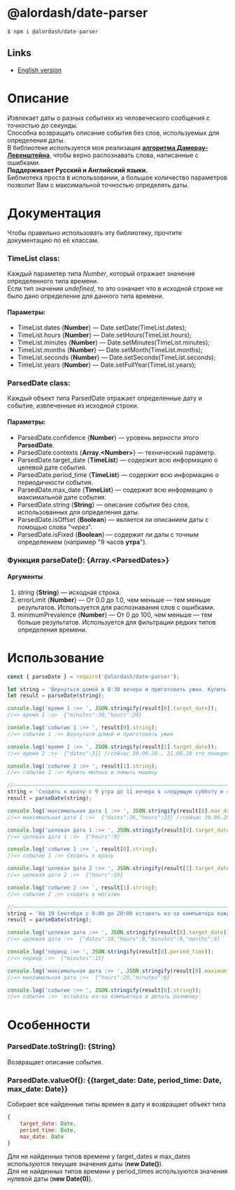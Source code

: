 # @alordash/date-parser

``` 
$ npm i @alordash/date-parser
```  

## Links

* [English version](README-EN.md)  

# Описание

Извлекает даты о разных событиях из человеческого сообщения с точностью до секунды.  
Способна возвращать описание события без слов, используемых для определения даты.  
В библиотеке используется моя реализация **[алгоритма Дамерау-Левенштейна](https://github.com/alordash/damerau-levenshtein)**, чтобы верно распознавать слова, написанные с ошибками.  
**Поддерживает Русский и Английский языки.**  
Библиотека проста в использовании, а большое количество параметров позволит Вам с максимальной точностью определять даты.  

# Документация

Чтобы правильно использовать эту библиотеку, прочтите документацию по её классам.

### TimeList class:

Каждый параметер типа *Number*, который отражает значение определенного типа времени.  
Если тип значения *undefined*, то это означает что в исходной строке не было дано определение для данного типа времени.  

#### Параметры:  

* TimeList.dates   {**Number**} —   Date.setDate(TimeList.dates);  
* TimeList.hours   {**Number**} —   Date.setHours(TimeList.hours);  
* TimeList.minutes {**Number**} —   Date.setMinutes(TimeList.minutes);  
* TimeList.months  {**Number**} —   Date.setMonth(TimeList.months);  
* TimeList.seconds {**Number**} —   Date.setSeconds(TimeList.seconds);  
* TimeList.years   {**Number**} —   Date.setFullYear(TimeList.years);  

### ParsedDate class:

Каждый объект типа ParsedDate отражает определенные дату и событие, извлеченные из исходной строки.  

#### Параметры:  

* ParsedDate.confidence     {**Number**}         — уровень верности этого **ParsedDate**.  
* ParsedDate.contexts       {**Array.\<Number\>**} — технический параметр.  
* ParsedDate.target_date    {**TimeList**}       — содержит всю информацию о целевой дате события. 
* ParsedDate.period_time    {**TimeList**}       — содержит всю информацию о периодичности события.  
* ParsedDate.max_date       {**TimeList**}       — содержит всю информацию о максимальной дате события.  
* ParsedDate.string         {**String**}         — описание события без слов, использованных для определения даты.  
* ParsedDate.isOffset       {**Boolean**}        — является ли описанием даты с помощью слова "*через*".  
* ParsedDate.isFixed        {**Boolean**}        — содержит ли даты с точным определением (например "9 часов **утра**").  

### Функция parseDate(): {Array.\<ParsedDates\>}

#### Аргументы

1. string {**String**} — исходная строка.  
2. errorLimit {**Number**} — От 0.0 до 1.0, чем меньше — тем меньше результатов. Используется для распознавания слов с ошибками.  
3. minimumPrevalence {**Number**} — От 0 до 100, чем меньше — тем больше результатов. Используется для фильтрации редких типов определения времени.  

# Использование

```javascript
const { parseDate } = require('@alordash/date-parser');

let string = 'Вернуться домой в 8:30 вечера и приготовить ужин. Купить молоко и помыть машину в понедельник.';
let result = parseDate(string);

console.log('время 1 :>> ', JSON.stringify(result[0].target_date));
//=> время 1 :>>  {"minutes":30,"hours":20}

console.log('событие 1 :>> ', result[0].string);
//=> событие 1 :>> Вернуться домой и приготовить ужин

console.log('время 2 :>> ', JSON.stringify(result[1].target_date));
//=> время 2 :>>  {"dates":31} //сейчас 30.08.20., 31.08.20 это понедельник

console.log('событие 2 :>> ', result[1].string);
//=> событие 2 :>> Купить молоко и помыть машину

//————————————————————————————————————————————————————————————————————————————————————————————————————————————————————————————————
string = 'Сходить к врачу с 9 утра до 11 вечера в следующую субботу и сходить в магазин в 7 вечера';
result = parseDate(string);

console.log('максимальная дата 1 :>> ', JSON.stringify(result[0].max_date));
//=> максимальная дата 1 :>>  {"dates":36,"hours":23} //сейчас 30.08.20, следующая суббота в 05.09.20, что, технически, и есть 36.08.20

console.log('целевая дата 1 :>> ', JSON.stringify(result[0].target_date));
//=> целевая дата 1 :>>  {"hours":9}

console.log('событие 1 :>> ', result[0].string);
//=> событие 1 :>> Сходить к врачу

console.log('целевая дата 2 :>> ', JSON.stringify(result[1].target_date));
//=> целевая дата 2 :>>  {"hours":19}

console.log('событие 2 :>> ', result[1].string);
//=> событие 2 :>> сходить в магазин

//————————————————————————————————————————————————————————————————————————————————————————————————————————————————————————————————
string = 'На 19 Сентября с 9:00 до 20:00 вставать из-за компьютера каждые 15 минут и делать разминку';
result = parseDate(string);

console.log('целевая дата :>> ', JSON.stringify(result[0].target_date));
//=> целевая дата :>>  {"dates":19,"hours":9,"minutes":0,"months":9}

console.log('период :>> ', JSON.stringify(result[0].period_time));
//=> период :>>  {"minutes":15}

console.log('максимальная дата :>> ', JSON.stringify(result[0].maximum_date));
//=> максимальная дата :>>  {"hours":20,"minutes":0}

console.log('событие :>> ', JSON.stringify(result[0].string));
//=> событие :>> 'вставать из-за компьютера и делать разминку'
```

# Особенности

### ParsedDate.toString(): {String}

Возвращает описание события.  

### ParsedDate.valueOf(): {{target_date: Date, period_time: Date, max_date: Date}}

Собирает все найденные типы времен в дату и возвращает объект типа  
```javascript
{
    target_date: Date,  
    period_time: Date,  
    max_date: Date  
}  
```  
Для не найденных типов времени у target_dates и max_dates используются текущие значения даты (**new Date()**).  
Для не найденных типов времени у period_times используются значения нулевой даты (**new Date(0)**).  
